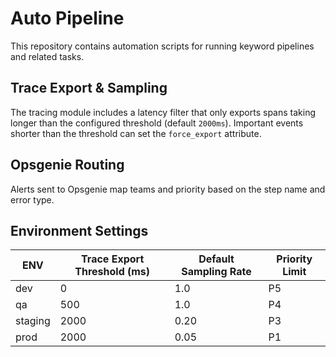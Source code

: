 # Auto Pipeline

This repository contains automation scripts for running keyword pipelines and related tasks.

## Trace Export & Sampling

The tracing module includes a latency filter that only exports spans taking longer than the configured threshold (default `2000ms`). Important events shorter than the threshold can set the `force_export` attribute.

## Opsgenie Routing

Alerts sent to Opsgenie map teams and priority based on the step name and error type.

## Environment Settings

| ENV    | Trace Export Threshold (ms) | Default Sampling Rate | Priority Limit |
|-------|---------------------------|----------------------|----------------|
| dev   | 0                         | 1.0                  | P5             |
| qa    | 500                       | 1.0                  | P4             |
| staging | 2000                    | 0.20                 | P3             |
| prod  | 2000                      | 0.05                 | P1             |
